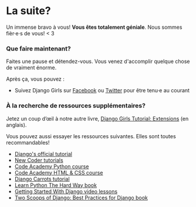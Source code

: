 # La suite?

Un immense bravo à vous! **Vous êtes totalement géniale**. Nous sommes fièr·e·s de vous! < 3

### Que faire maintenant?

Faites une pause et détendez-vous. Vous venez d'accomplir quelque chose de vraiment énorme.

Après ça, vous pouvez :

*   Suivez Django Girls sur [Facebook][1] ou [Twitter][2] pour être tenu·e au courant

 [1]: http://facebook.com/djangogirls
 [2]: http://twitter.com/djangogirls

### À la recherche de ressources supplémentaires?

Jetez un coup d’œil à notre autre livre, [Django Girls Tutorial: Extensions][3] (en anglais).

 [3]: http://djangogirls.gitbooks.io/django-girls-tutorial-extensions/

Vous pouvez aussi essayer les ressources suivantes. Elles sont toutes recommandables!

- [Django's official tutorial][4]
- [New Coder tutorials][5]
- [Code Academy Python course][6]
- [Code Academy HTML & CSS course][7]
- [Django Carrots tutorial][8]
- [Learn Python The Hard Way book][9]
- [Getting Started With Django video lessons][10]
- [Two Scoops of Django: Best Practices for Django book][11]

 [4]: https://docs.djangoproject.com/en/1.7/intro/tutorial01/
 [5]: http://newcoder.io/tutorials/
 [6]: http://www.codecademy.com/en/tracks/python
 [7]: http://www.codecademy.com/tracks/web
 [8]: http://django.carrots.pl/en/
 [9]: http://learnpythonthehardway.org/book/
 [10]: http://gettingstartedwithdjango.com/
 [11]: http://twoscoopspress.org/products/two-scoops-of-django-1-6

